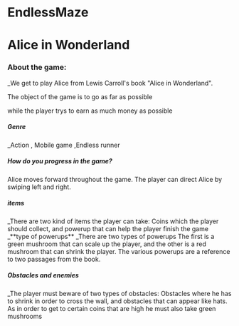 # EndlessMaze
<h1>Alice in Wonderland </h1>
<h3>
About the game: 
</h3>
_We get to play Alice from Lewis Carroll's book "Alice in Wonderland".

The object of the game is to go as far as possible

while the player trys to earn as much money as possible

<h5> Genre</h5>
_Action , Mobile game ,Endless runner

<h5>
How do you progress in the game?
</h5>	 
Alice moves forward throughout the game.
The player can direct Alice by swiping  left and right.
<h5> items</h5>
_There are two kind of items the player can take:
Coins which the player should collect, 
and powerup that can help the player finish the game
_**type of powerups**
_There are two types of powerups
The first is a green mushroom that can scale up  the player,
and the other is a red mushroom that can shrink the player.
The various powerups are a reference to two passages from the book.


<h5>Obstacles and enemies</h5>
_The player must beware of two types of obstacles:
Obstacles where he has to shrink in order to cross the wall, and obstacles that can appear like hats.
As in order to get to certain coins that are high he must also take green mushrooms





